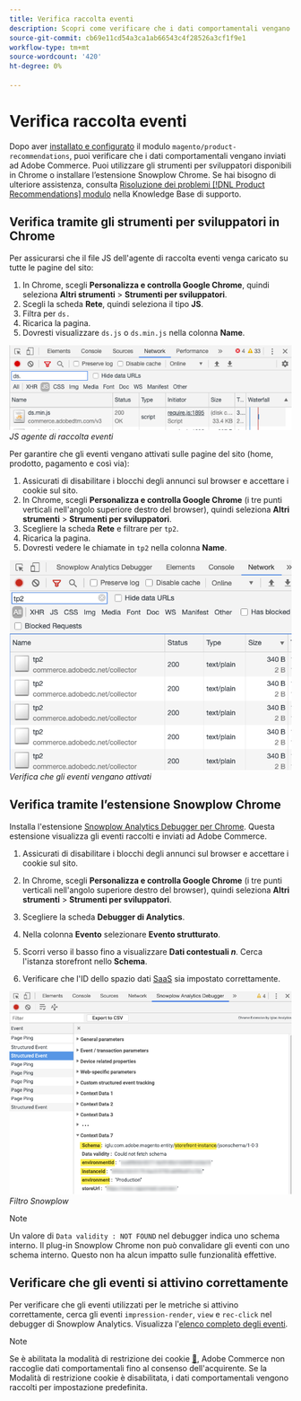 ```yaml
---
title: Verifica raccolta eventi
description: Scopri come verificare che i dati comportamentali vengano inviati ad Adobe Commerce.
source-git-commit: cb69e11cd54a3ca1ab66543c4f28526a3cf1f9e1
workflow-type: tm+mt
source-wordcount: '420'
ht-degree: 0%

---
```


# Verifica raccolta eventi

Dopo aver [installato e configurato](install-configure.md) il modulo `magento/product-recommendations`, puoi verificare che i dati comportamentali vengano inviati ad Adobe Commerce. Puoi utilizzare gli strumenti per sviluppatori disponibili in Chrome o installare l’estensione Snowplow Chrome. Se hai bisogno di ulteriore assistenza, consulta [Risoluzione dei problemi [!DNL Product Recommendations] modulo](https://experienceleague.adobe.com/docs/commerce-knowledge-base/kb/troubleshooting/miscellaneous/troubleshoot-product-recommendations-module-in-magento-commerce.html) nella Knowledge Base di supporto.

## Verifica tramite gli strumenti per sviluppatori in Chrome

Per assicurarsi che il file JS dell&#39;agente di raccolta eventi venga caricato su tutte le pagine del sito:

1. In Chrome, scegli **Personalizza e controlla Google Chrome**, quindi seleziona **Altri strumenti** > **Strumenti per sviluppatori**.
1. Scegli la scheda **Rete**, quindi seleziona il tipo **JS**.
1. Filtra per `ds.`
1. Ricarica la pagina.
1. Dovresti visualizzare `ds.js` o `ds.min.js` nella colonna **Name**.

![JS raccolta eventi](assets/filter-ds.png)
_JS agente di raccolta eventi_

Per garantire che gli eventi vengano attivati sulle pagine del sito (home, prodotto, pagamento e così via):

1. Assicurati di disabilitare i blocchi degli annunci sul browser e accettare i cookie sul sito.
1. In Chrome, scegli **Personalizza e controlla Google Chrome** (i tre punti verticali nell&#39;angolo superiore destro del browser), quindi seleziona **Altri strumenti** > **Strumenti per sviluppatori**.
1. Scegliere la scheda **Rete** e filtrare per `tp2`.
1. Ricarica la pagina.
1. Dovresti vedere le chiamate in `tp2` nella colonna **Name**.

![Eventi di attivazione](assets/filter-tp2.png)
_Verifica che gli eventi vengano attivati_

## Verifica tramite l’estensione Snowplow Chrome

Installa l&#39;estensione [Snowplow Analytics Debugger per Chrome](https://chrome.google.com/webstore/detail/snowplow-analytics-debugg/jbnlcgeengmijcghameodeaenefieedm). Questa estensione visualizza gli eventi raccolti e inviati ad Adobe Commerce.

1. Assicurati di disabilitare i blocchi degli annunci sul browser e accettare i cookie sul sito.

1. In Chrome, scegli **Personalizza e controlla Google Chrome** (i tre punti verticali nell&#39;angolo superiore destro del browser), quindi seleziona **Altri strumenti** > **Strumenti per sviluppatori**.

1. Scegliere la scheda **Debugger di Analytics**.

1. Nella colonna **Evento** selezionare **Evento strutturato**.

1. Scorri verso il basso fino a visualizzare **Dati contestuali _n_**. Cerca l&#39;istanza storefront nello **Schema**.

1. Verificare che l&#39;ID dello spazio dati [SaaS](https://experienceleague.adobe.com/docs/commerce-admin/config/services/saas.html) sia impostato correttamente.

![Filtro spazzaneve](assets/snowplow-filter.png)
_Filtro Snowplow_

>[!NOTE]
>
> Un valore di `Data validity : NOT FOUND` nel debugger indica uno schema interno. Il plug-in Snowplow Chrome non può convalidare gli eventi con uno schema interno. Questo non ha alcun impatto sulle funzionalità effettive.

## Verificare che gli eventi si attivino correttamente

Per verificare che gli eventi utilizzati per le metriche si attivino correttamente, cerca gli eventi `impression-render`, `view` e `rec-click` nel debugger di Snowplow Analytics. Visualizza l&#39;[elenco completo degli eventi](https://experienceleague.adobe.com/docs/commerce/product-recommendations/developer/events.html).

>[!NOTE]
>
> Se è abilitata la modalità di restrizione dei cookie [&#128279;](https://experienceleague.adobe.com/docs/commerce-admin/start/compliance/privacy/compliance-cookie-law.html), Adobe Commerce non raccoglie dati comportamentali fino al consenso dell&#39;acquirente. Se la Modalità di restrizione cookie è disabilitata, i dati comportamentali vengono raccolti per impostazione predefinita.
